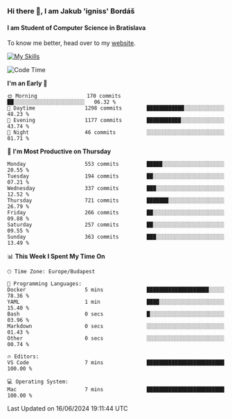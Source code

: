 ### Hi there 👋, I am Jakub 'igniss' Bordáš

#### I am Student of Computer Science in Bratislava
To know me better, head over to my [website](https://bordas.sk).

[![My Skills](https://skillicons.dev/icons?i=js,html,css,figma,svelte,java,kotlin,python,postgresql,typescript,nest,nodejs)](https://bordas.sk)


<!--START_SECTION:waka-->
![Code Time](http://img.shields.io/badge/Code%20Time-1%2C480%20hrs%2012%20mins-blue)

**I'm an Early 🐤** 

```text
🌞 Morning                170 commits         ██░░░░░░░░░░░░░░░░░░░░░░░   06.32 % 
🌆 Daytime                1298 commits        ████████████░░░░░░░░░░░░░   48.23 % 
🌃 Evening                1177 commits        ███████████░░░░░░░░░░░░░░   43.74 % 
🌙 Night                  46 commits          ░░░░░░░░░░░░░░░░░░░░░░░░░   01.71 % 
```
📅 **I'm Most Productive on Thursday** 

```text
Monday                   553 commits         █████░░░░░░░░░░░░░░░░░░░░   20.55 % 
Tuesday                  194 commits         ██░░░░░░░░░░░░░░░░░░░░░░░   07.21 % 
Wednesday                337 commits         ███░░░░░░░░░░░░░░░░░░░░░░   12.52 % 
Thursday                 721 commits         ███████░░░░░░░░░░░░░░░░░░   26.79 % 
Friday                   266 commits         ██░░░░░░░░░░░░░░░░░░░░░░░   09.88 % 
Saturday                 257 commits         ██░░░░░░░░░░░░░░░░░░░░░░░   09.55 % 
Sunday                   363 commits         ███░░░░░░░░░░░░░░░░░░░░░░   13.49 % 
```


📊 **This Week I Spent My Time On** 

```text
🕑︎ Time Zone: Europe/Budapest

💬 Programming Languages: 
Docker                   5 mins              ████████████████████░░░░░   78.36 % 
YAML                     1 min               ████░░░░░░░░░░░░░░░░░░░░░   15.40 % 
Bash                     0 secs              █░░░░░░░░░░░░░░░░░░░░░░░░   03.96 % 
Markdown                 0 secs              ░░░░░░░░░░░░░░░░░░░░░░░░░   01.43 % 
Other                    0 secs              ░░░░░░░░░░░░░░░░░░░░░░░░░   00.74 % 

🔥 Editors: 
VS Code                  7 mins              █████████████████████████   100.00 % 

💻 Operating System: 
Mac                      7 mins              █████████████████████████   100.00 % 
```


 Last Updated on 16/06/2024 19:11:44 UTC
<!--END_SECTION:waka-->
